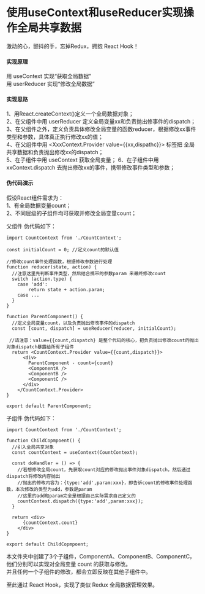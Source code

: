 # 使用useContext和useReducer实现操作全局共享数据

激动的心，颤抖的手，忘掉Redux，拥抱 React Hook！

#### 实现原理
用 useContext 实现“获取全局数据”  
用 userReducer 实现“修改全局数据”  

#### 实现思路
1、用React.createContext()定义一个全局数据对象；  
2、在父组件中用 userReducer 定义全局变量xx和负责抛出修事件的dispatch；  
3、在父组件之外，定义负责具体修改全局变量的函数reducer，根据修改xx事件类型和参数，具体真正执行修改xx的值；  
4、在父组件中用 <XxxContext.Provider value={{xx,dispathc}}> 标签把 全局共享数据和负责抛出修改xx的dispatch；  
5、在子组件中用 useContext 获取全局变量；
6、在子组件中用 xxContext.dispatch 去抛出修改xx的事件，携带修改事件类型和参数；  

#### 伪代码演示

假设React组件需求为：  
1、有全局数据变量count；  
2、不同层级的子组件均可获取并修改全局变量count；  

父组件 伪代码如下：  

    import CountContext from './CountContext';

    const initialCount = 0; //定义count的默认值

    //修改count事件处理函数，根据修改参数进行处理
    function reducer(state, action) {
      //注意这里先判断事件类型，然后结合携带的参数param 来最终修改count
      switch (action.type) {
        case 'add':
            return state + action.param;
        case ...
      }
    }

    function ParentComponent() {
      //定义全局变量count，以及负责抛出修改事件的dispatch
      const [count, dispatch] = useReducer(reducer, initialCount);

     //请注意：value={{count,dispatch} 是整个代码的核心，把负责抛出修改count的抛出对象dispatch暴露给所有子组件
      return <CountContext.Provider value={{count,dispatch}}>
          <div>
            ParentComponent - count={count}
            <ComponentA />
            <ComponentB />
            <ComponentC />
          </div>
        </CountContext.Provider>
    }

    export default ParentComponent;


子组件 伪代码如下：  

    import CountContext from './CountContext';
    
    function ChildCopmpoent() {
      //引入全局共享对象
      const countContext = useContext(CountContext);

      const doHandler = () => {
        //若想修改全局count，先获取count对应的修改抛出事件对象dispatch，然后通过dispatch将修改内容抛出
        //抛出的修改内容为：{type:'add',param:xxx}，即告诉count的修改事件处理函数，本次修改的类型为add，参数是param
        //这里的add和param完全是根据自己实际需求自己定义的
        countContext.dispatch({type:'add',param:xxx});
      }

      return <div>
          {countContext.count}
        </div>
    }
    
    export default ChildCopmpoent;


本文件夹中创建了3个子组件，ComponentA、ComponentB、ComponentC，他们分别可以实现对全局变量 count 的获取与修改。  
并且任何一个子组件的修改，都会立即反映在其他子组件中。  

至此通过 React Hook，实现了类似 Redux 全局数据管理效果。

